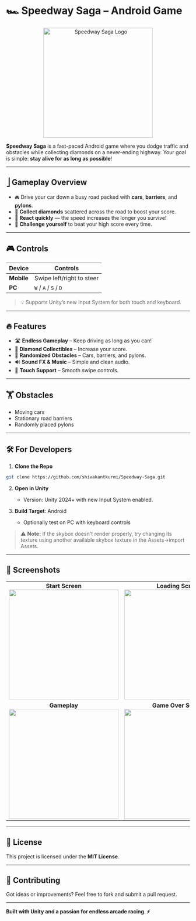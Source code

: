 # 🏎️ Speedway Saga – Android Game

<p align="center">
  <img src="https://github.com/user-attachments/assets/2fb29558-75d6-406e-abec-0135ca883534" alt="Speedway Saga Logo" width="300"/>
</p>

**Speedway Saga** is a fast-paced Android game where you dodge traffic and obstacles while collecting diamonds on a never-ending highway. Your goal is simple: **stay alive for as long as possible**!

---

## ⎦️ Gameplay Overview

- 🚘 Drive your car down a busy road packed with **cars**, **barriers**, and **pylons**.
- 💎 **Collect diamonds** scattered across the road to boost your score.
- 🧠 **React quickly** — the speed increases the longer you survive!
- 🎯 **Challenge yourself** to beat your high score every time.

---

## 🎮 Controls

| Device     | Controls                                    |
| ---------- | ------------------------------------------- |
| **Mobile** | Swipe left/right to steer                   |
| **PC**     | `W` / `A` / `S` / `D`                       |

> 💡 Supports Unity’s new Input System for both touch and keyboard.

---

## 🔥 Features

- 🛣️ **Endless Gameplay** – Keep driving as long as you can!
- 💎 **Diamond Collectibles** – Increase your score.
- 🚗 **Randomized Obstacles** – Cars, barriers, and pylons.
- 🔊 **Sound FX & Music** – Simple and clean audio.
- 📱 **Touch Support** – Smooth swipe controls.

---

## 🏋️ Obstacles

- Moving cars
- Stationary road barriers
- Randomly placed pylons

---

## 🛠️ For Developers

1. **Clone the Repo**

```bash
git clone https://github.com/shivakantkurmi/Speedway-Saga.git
```

2. **Open in Unity**

   - Version: Unity 2024+ with new Input System enabled.

3. **Build Target**: Android

   - Optionally test on PC with keyboard controls

> ⚠️ **Note:** If the skybox doesn't render properly, try changing its texture using another available skybox texture in the Assets->import Assets.

---

## 📸 Screenshots

<table>
  <tr>
    <td align="center">
      <strong>Start Screen</strong><br>
      <img src="https://github.com/user-attachments/assets/0755d9ea-3ddb-4584-8afc-a1ab9871ae44" width="300"/>
    </td>
    <td align="center">
      <strong>Loading Screen</strong><br>
      <img src="https://github.com/user-attachments/assets/0b089485-105d-4ece-8597-e5b11288dbeb" width="300"/>
    </td>
  </tr>
  <tr>
    <td align="center">
      <strong>Gameplay</strong><br>
      <img src="https://github.com/user-attachments/assets/7c8a5800-2387-4a4c-b5d3-70262fdacef1" width="300"/>
    </td>
    <td align="center">
      <strong>Game Over Screen</strong><br>
      <img src="https://github.com/user-attachments/assets/05799738-ff80-4f69-9f92-c21df3c692fe" width="300"/>
    </td>
  </tr>
</table>

---

## 📜 License

This project is licensed under the **MIT License**.

---

## 🙌 Contributing

Got ideas or improvements? Feel free to fork and submit a pull request.

---

**Built with Unity and a passion for endless arcade racing. ⚡**
